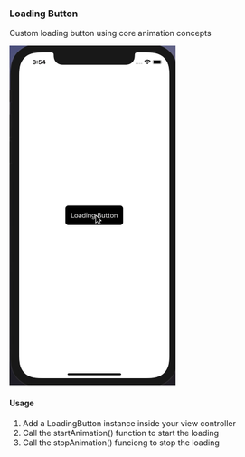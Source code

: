 ### Loading Button 
Custom loading button using core animation concepts

![Alt Text](https://github.com/blorenzo10/loading-button/blob/master/screenshots/LoadingButton.gif)

#### Usage
1. Add a LoadingButton instance inside your view controller
2. Call the startAnimation() function to start the loading
3. Call the stopAnimation() funciong to stop the loading